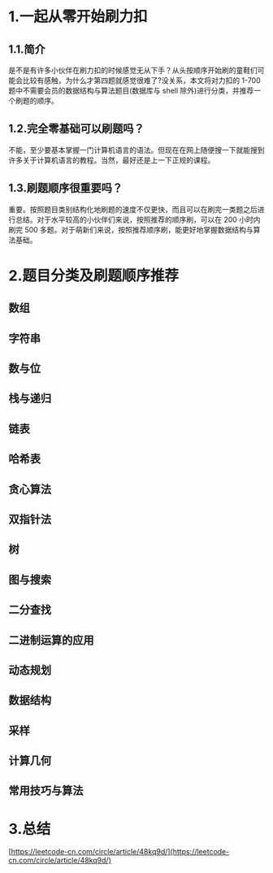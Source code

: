 # 1.一起从零开始刷力扣

## 1.1.简介

是不是有许多小伙伴在刷力扣的时候感觉无从下手？从头按顺序开始刷的童鞋们可能会比较有感触，为什么才第四题就感觉很难了?没关系，本文将对力扣的 1-700 题中不需要会员的数据结构与算法题目\(数据库与 shell 除外\)进行分类，并推荐一个刷题的顺序。

## 1.2.完全零基础可以刷题吗？

不能，至少要基本掌握一门计算机语言的语法。但现在在网上随便搜一下就能搜到许多关于计算机语言的教程。当然，最好还是上一下正规的课程。

## 1.3.刷题顺序很重要吗？

重要。按照题目类别结构化地刷题的速度不仅更快，而且可以在刷完一类题之后进行总结。对于水平较高的小伙伴们来说，按照推荐的顺序刷，可以在 200 小时内刷完 500 多题。对于萌新们来说，按照推荐顺序刷，能更好地掌握数据结构与算法基础。

# 2.题目分类及刷题顺序推荐

## 数组

## 字符串

## 数与位

## 栈与递归

## 链表

## 哈希表

## 贪心算法

## 双指针法

## 树

## 图与搜索

## 二分查找

## 二进制运算的应用

## 动态规划

## 数据结构

## 采样

## 计算几何

## 常用技巧与算法

# 3.总结

[https://leetcode-cn.com/circle/article/48kq9d/](https://leetcode-cn.com/circle/article/48kq9d/)

